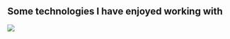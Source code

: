 ## Some technologies I have enjoyed working with
<p>
  <a href="https://skillicons.dev">
    <img src="https://skillicons.dev/icons?i=git,docker,js,prisma,cs,react,java,flask,py,linux,aws" />
  </a>
</p>
